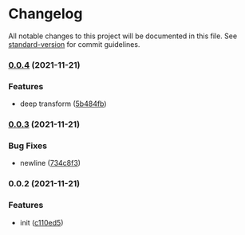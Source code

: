 # Changelog

All notable changes to this project will be documented in this file. See [standard-version](https://github.com/conventional-changelog/standard-version) for commit guidelines.

### [0.0.4](https://github.com/Saber2pr/vsc-import-transform/compare/v0.0.3...v0.0.4) (2021-11-21)


### Features

* deep transform ([5b484fb](https://github.com/Saber2pr/vsc-import-transform/commit/5b484fbc4aa3dfb714878832a019c99ede05bd0c))

### [0.0.3](https://github.com/Saber2pr/vsc-import-transform/compare/v0.0.2...v0.0.3) (2021-11-21)


### Bug Fixes

* newline ([734c8f3](https://github.com/Saber2pr/vsc-import-transform/commit/734c8f3ec911248964866b8bd4d2f689fcba2b7e))

### 0.0.2 (2021-11-21)


### Features

* init ([c110ed5](https://github.com/Saber2pr/vsc-import-transform/commit/c110ed5bc0f167085db654af19aa2f9eeafedd0d))
